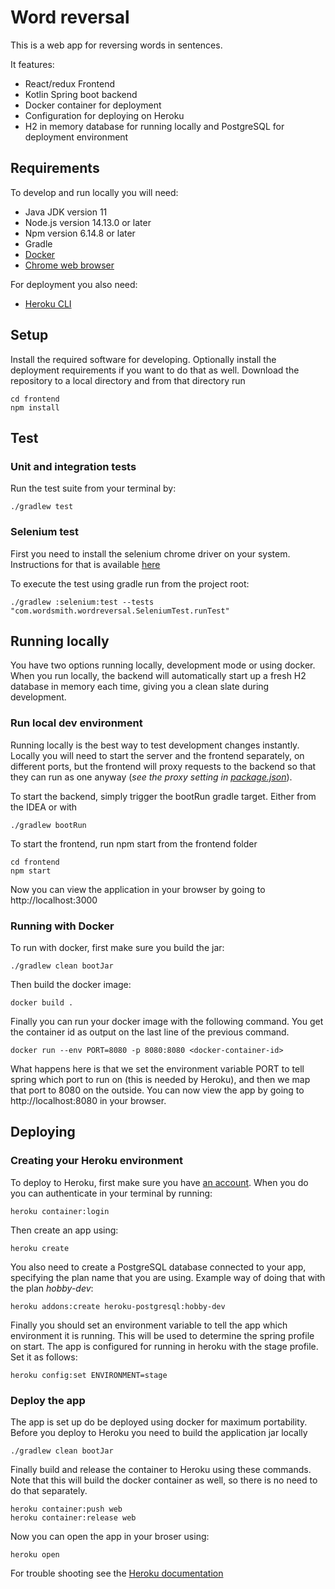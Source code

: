 # Word reversal

This is a web app for reversing words in sentences. 

It features:
* React/redux Frontend
* Kotlin Spring boot backend
* Docker container for deployment
* Configuration for deploying on Heroku
* H2 in memory database for running locally and PostgreSQL for deployment environment

## Requirements

To develop and run locally you will need:
* Java JDK version 11
* Node.js version 14.13.0 or later
* Npm version 6.14.8 or later
* Gradle
* [Docker](https://www.docker.com/get-started)
* [Chrome web browser](https://www.google.com/chrome/)

For deployment you also need:
* [Heroku CLI](https://devcenter.heroku.com/articles/heroku-cli#download-and-install)

## Setup

Install the required software for developing. Optionally install the deployment requirements if you want to
do that as well. Download the repository to a local directory and from that directory run

```
cd frontend
npm install
```

## Test

### Unit and integration tests
Run the test suite from your terminal by:
```
./gradlew test 
```

### Selenium test

First you need to install the selenium chrome driver on your system. 
Instructions for that is available [here](https://github.com/SeleniumHQ/selenium/wiki/ChromeDriver)

To execute the test using gradle run from the project root:
```
./gradlew :selenium:test --tests "com.wordsmith.wordreversal.SeleniumTest.runTest"
```

## Running locally

You have two options running locally, development mode or using docker. When you run locally, the backend will 
automatically start up a fresh H2 database in memory each time, giving you a clean slate during development.

### Run local dev environment

Running locally is the best way to test development changes instantly. Locally you will need to start the
server and the frontend separately, on different ports, but the frontend will proxy requests to the backend
so that they can run as one anyway (*see the proxy setting in [package.json](./frontend/package.json)*).

To start the backend, simply trigger the bootRun gradle target. Either from the IDEA or with
```
./gradlew bootRun
```

To start the frontend, run npm start from the frontend folder
```
cd frontend
npm start
```

Now you can view the application in your browser by going to http://localhost:3000

### Running with Docker

To run with docker, first make sure you build the jar:
```
./gradlew clean bootJar
```

Then build the docker image:
```
docker build .
```

Finally you can run your docker image with the following command.
You get the container id as output on the last line of the previous command.

```
docker run --env PORT=8080 -p 8080:8080 <docker-container-id>
```
What happens here is that we set the environment variable PORT to tell spring which
port to run on (this is needed by Heroku), and then we map that port to 8080 on the outside. 
You can now view the app by going to http://localhost:8080 in your browser.

## Deploying

### Creating your Heroku environment
To deploy to Heroku, first make sure you have [an account](https://signup.heroku.com/). 
When you do you can authenticate in your terminal by running:
```
heroku container:login
```

Then create an app using:
```
heroku create
```

You also need to create a PostgreSQL database connected to your app, specifying the plan name
that you are using. Example way of doing that with the plan *hobby-dev*:
```
heroku addons:create heroku-postgresql:hobby-dev
```

Finally you should set an environment variable to tell the app which environment it is running.
This will be used to determine the spring profile on start. The app is configured for running in heroku
with the stage profile. Set it as follows:
```
heroku config:set ENVIRONMENT=stage
```

### Deploy the app

The app is set up do be deployed using docker for maximum portability. Before you deploy to Heroku you need to build the application jar locally
```
./gradlew clean bootJar
```

Finally build and release the container to Heroku using these commands. Note that this will build the docker container as well, so there is no need to do that separately.
```
heroku container:push web
heroku container:release web
```

Now you can open the app in your broser using:
```
heroku open
```

For trouble shooting see the [Heroku documentation](https://devcenter.heroku.com/articles/container-registry-and-runtime)

